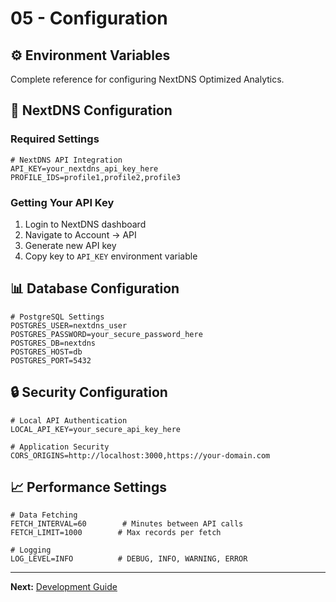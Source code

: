 # 05 - Configuration

## ⚙️ Environment Variables

Complete reference for configuring NextDNS Optimized Analytics.

## 🔐 NextDNS Configuration

### Required Settings
```env
# NextDNS API Integration
API_KEY=your_nextdns_api_key_here
PROFILE_IDS=profile1,profile2,profile3
```

### Getting Your API Key
1. Login to NextDNS dashboard
2. Navigate to Account → API
3. Generate new API key
4. Copy key to `API_KEY` environment variable

## 📊 Database Configuration

```env
# PostgreSQL Settings
POSTGRES_USER=nextdns_user
POSTGRES_PASSWORD=your_secure_password_here
POSTGRES_DB=nextdns
POSTGRES_HOST=db
POSTGRES_PORT=5432
```

## 🔒 Security Configuration

```env
# Local API Authentication
LOCAL_API_KEY=your_secure_api_key_here

# Application Security
CORS_ORIGINS=http://localhost:3000,https://your-domain.com
```

## 📈 Performance Settings

```env
# Data Fetching
FETCH_INTERVAL=60        # Minutes between API calls
FETCH_LIMIT=1000        # Max records per fetch

# Logging
LOG_LEVEL=INFO          # DEBUG, INFO, WARNING, ERROR
```

---

**Next:** [Development Guide](./06-development.md)